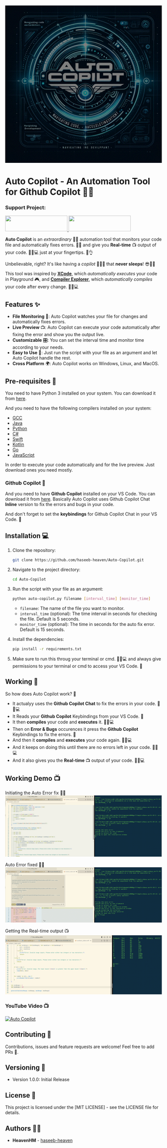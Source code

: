 ![copilot](https://github.com/haseeb-heaven/Auto-Copilot/blob/main/resources/logo.gif?raw=true)</br>
# Auto Copilot - An Automation Tool for Github Copilot 🚀💡

### **Support Project:**
<a href="https://www.buymeacoffee.com/haseebheaven">
    <img src="https://img.buymeacoffee.com/button-api/?text=Buy%20me%20a%20coffee&emoji=&slug=haseebheaven&button_colour=40DCA5&font_colour=ffffff&font_family=Cookie&outline_colour=000000&coffee_colour=FFDD00" width="200" height="50" />
</a>
<a href="https://ko-fi.com/heavenhm">
    <img src="https://img.shields.io/badge/KoFi-ffdd00?style=for-the-badge&logo=Ko-fi&logoColor=orange" width="200" height="50" />
</a>

**Auto Copilot** is an _extraordinary_ 🌟🔧 automation tool that monitors your code file and automatically fixes errors. 🚀💡 
and give you **Real-time** 📺 output of your code. 🎯🔧💻 just at your fingertips. 🤩👌

Unbelievable, right? It's like having a _copilot_ 🚁👨‍✈️ that **never sleeps**! 😎🌙✨

This tool was inspired by [**XCode**](https://developer.apple.com/xcode/), which _automatically executes_ your code in Playground 🎮, and [**Compiler Explorer**](https://godbolt.org/), which _automatically compiles_ your code after every change. 🎯🔧💻


## Features ✨

- **File Monitoring** 📂: Auto Copilot watches your file for changes and automatically fixes errors.
- **Live Preview** 📺: Auto Copilot can execute your code automatically after fixing the error and show you the output live.
- **Customizable** 🎛️: You can set the interval time and monitor time according to your needs.
- **Easy to Use** 🚀: Just run the script with your file as an argument and let Auto Copilot handle the rest.
- **Cross Platform** 🌍: Auto Copilot works on Windows, Linux, and MacOS.

## Pre-requisites 📝

You need to have Python 3 installed on your system. You can download it from [here](https://www.python.org/downloads/).

And you need to have the following compilers installed on your system:
- [GCC](https://gcc.gnu.org/)
- [Java](https://www.java.com/en/)
- [Python](https://www.python.org/)
- [C#](https://docs.microsoft.com/en-us/dotnet/csharp/)
- [Swift](https://swift.org/)
- [Kotlin](https://kotlinlang.org/)
- [Go](https://golang.org/)
- [JavaScript](https://www.javascript.com/)

In order to execute your code automatically and for the live preview.
Just download ones you need mostly.

### Github Copilot 🔑
And you need to have **Github Copilot** installed on your VS Code. You can download it from [here](https://copilot.github.com/).
Basically Auto Copilot uses Github Copilot Chat **Inline** version to fix the errors and bugs in your code.

And don't forget to set the **keybindings** for Github Copilot Chat in your VS Code. 🔑

## Installation 💻

1. Clone the repository:
    ```sh
    git clone https://github.com/haseeb-heaven/Auto-Copilot.git
    ```

2. Navigate to the project directory:
    ```sh
    cd Auto-Copilot
    ```

3. Run the script with your file as an argument:
    ```sh
    python auto-copilot.py filename [interval_time] [monitor_time]
    ```

    - `filename`: The name of the file you want to monitor.
    - `interval_time` (optional): The time interval in seconds for checking the file. Default is 5 seconds.
    - `monitor_time` (optional): The time in seconds for the auto fix error. Default is 15 seconds.

4. Install the dependencies:
    ```sh
    pip install -r requirements.txt
    ```
5. Make sure to run this throug your terminal or cmd. 🎯🔧💻 and always give permissions to your terminal or cmd to access your VS Code. 🔑

## Working 🚀
So how does Auto Copilot work? 🤔
- It actualyy uses the **Github Copilot Chat** to fix the errors in your code. 🎯🔧💻
- It Reads your **Github Copilot** Keybindings from your VS Code. 🔑
- It then **compiles** your code and **executes** it. 🎯🔧💻
- Then on **Error & Bugs** occurences it press the **Github Copilot** Keybindings to fix the errors. 🔑
- And then it **compiles** and **executes** your code again. 🎯🔧💻
- And it keeps on doing this until there are no errors left in your code. 🎯🔧💻
- And it also gives you the **Real-time** 📺 output of your code. 🎯🔧💻

## Working Demo 📺
Initiating the Auto Error fix 🚀💡</br>
![copilot-error1](https://github.com/haseeb-heaven/Auto-Copilot/blob/main/resources/auto-copilot-error-fix-1.png?raw=true "Intitiating the Error & Bug fix")</br>

Auto Error fixed 🚀💡</br>
![copilot-error1](https://github.com/haseeb-heaven/Auto-Copilot/blob/main/resources/auto-copilot-error-fix-2.png?raw=true "Error & Bug fixed")</br>

Getting the Real-time output 📺</br>
![copilot-error1](https://github.com/haseeb-heaven/Auto-Copilot/blob/main/resources/auto-copilot-error-fixed.png?raw=true "Real-time output")</br>

### YouTube Video 📺
[![Auto Copilot](https://img.youtube.com/vi/zDpXe-LvvfU/0.jpg)](https://www.youtube.com/watch?v=zDpXe-LvvfU)

## Contributing 🤝
Contributions, issues and feature requests are welcome! Feel free to add PRs 🚀.

## Versioning 📌
- Version 1.0.0: Initial Release

## License 📜
This project is licensed under the [MIT LICENSE] - see the LICENSE file for details.

## Authors 👨‍💻
- **HeavenHM** - [haseeb-heaven](https://github.com/haseeb-heaven)
